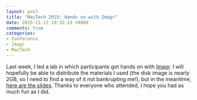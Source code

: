 ```yaml
---
layout: post
title: "MacTech 2015: Hands on with Imagr"
date: 2015-11-12 19:32:13 +0000
comments: true
categories: 
- Conference
- Imagr
- MacTech
---
```


Last week, I led a lab in which participants got hands on with [Imagr](https://github.com/grahamgilbert/imagr). I will hopefully be able to distribute the materials I used (the disk image is nearly 2GB, so I need to find a way of it not bankrupting me!), but in the meantime, [here are the slides](/images/posts/2015-11-12/ImagrLab.pdf). Thanks to everyone who attended, I hope you had as much fun as I did.
